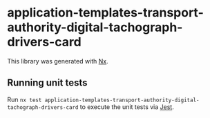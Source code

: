 # application-templates-transport-authority-digital-tachograph-drivers-card

This library was generated with [Nx](https://nx.dev).

## Running unit tests

Run `nx test application-templates-transport-authority-digital-tachograph-drivers-card` to execute the unit tests via [Jest](https://jestjs.io).

